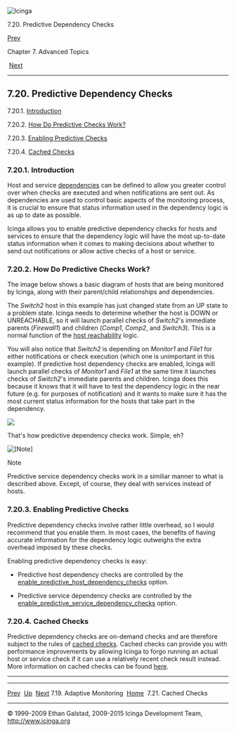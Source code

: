 ![Icinga](../images/logofullsize.png "Icinga")

7.20. Predictive Dependency Checks

[Prev](adaptive.md) 

Chapter 7. Advanced Topics

 [Next](cachedchecks.md)

* * * * *

7.20. Predictive Dependency Checks
----------------------------------

7.20.1. [Introduction](dependencychecks.md#introduction)

7.20.2. [How Do Predictive Checks
Work?](dependencychecks.md#howitworks)

7.20.3. [Enabling Predictive Checks](dependencychecks.md#enable)

7.20.4. [Cached Checks](dependencychecks.md#cacheddependencychecks)

### 7.20.1. Introduction

Host and service
[dependencies](dependencies.md "7.13. Host and Service Dependencies")
can be defined to allow you greater control over when checks are
executed and when notifications are sent out. As dependencies are used
to control basic aspects of the monitoring process, it is crucial to
ensure that status information used in the dependency logic is as up to
date as possible.

Icinga allows you to enable predictive dependency checks for hosts and
services to ensure that the dependency logic will have the most
up-to-date status information when it comes to making decisions about
whether to send out notifications or allow active checks of a host or
service.

### 7.20.2. How Do Predictive Checks Work?

The image below shows a basic diagram of hosts that are being monitored
by Icinga, along with their parent/child relationships and dependencies.

The *Switch2* host in this example has just changed state from an UP
state to a problem state. Icinga needs to determine whether the host is
DOWN or UNREACHABLE, so it will launch parallel checks of *Switch2*'s
immediate parents (*Firewall1*) and children (*Comp1*, *Comp2*, and
*Switch3*). This is a normal function of the [host
reachability](networkreachability.md "5.10. Determining Status and Reachability of Network Hosts")
logic.

You will also notice that *Switch2* is depending on *Monitor1* and
*File1* for either notifications or check execution (which one is
unimportant in this example). If predictive host dependency checks are
enabled, Icinga will launch parallel checks of *Monitor1* and *File1* at
the same time it launches checks of *Switch2*'s immediate parents and
children. Icinga does this because it knows that it will have to test
the dependency logic in the near future (e.g. for purposes of
notification) and it wants to make sure it has the most current status
information for the hosts that take part in the dependency.

![](../images/predictive-dependency-checks.png)

That's how predictive dependency checks work. Simple, eh?

![[Note]](../images/note.png)

Note

Predictive service dependency checks work in a similiar manner to what
is described above. Except, of course, they deal with services instead
of hosts.

### 7.20.3. Enabling Predictive Checks

Predictive dependency checks involve rather little overhead, so I would
recommend that you enable them. In most cases, the benefits of having
accurate information for the dependency logic outweighs the extra
overhead imposed by these checks.

Enabling predictive dependency checks is easy:

-   Predictive host dependency checks are controlled by the
    [enable\_predictive\_host\_dependency\_checks](configmain.md#configmain-enable_predictive_host_dependency_checks)
    option.

-   Predictive service dependency checks are controlled by the
    [enable\_predictive\_service\_dependency\_checks](configmain.md#configmain-enable_predictive_service_dependency_checks)
    option.

### 7.20.4. Cached Checks

Predictive dependency checks are on-demand checks and are therefore
subject to the rules of [cached
checks](cachedchecks.md "7.21. Cached Checks"). Cached checks can
provide you with performance improvements by allowing Icinga to forgo
running an actual host or service check if it can use a relatively
recent check result instead. More information on cached checks can be
found [here](cachedchecks.md "7.21. Cached Checks").

* * * * *

  ---------------------------- -------------------- ----------------------------
  [Prev](adaptive.md)        [Up](ch07.md)       [Next](cachedchecks.md)
  7.19. Adaptive Monitoring    [Home](index.md)    7.21. Cached Checks
  ---------------------------- -------------------- ----------------------------

© 1999-2009 Ethan Galstad, 2009-2015 Icinga Development Team,
http://www.icinga.org
